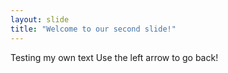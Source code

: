 ```yaml
---
layout: slide
title: "Welcome to our second slide!"
---
```

Testing my own text
Use the left arrow to go back!
